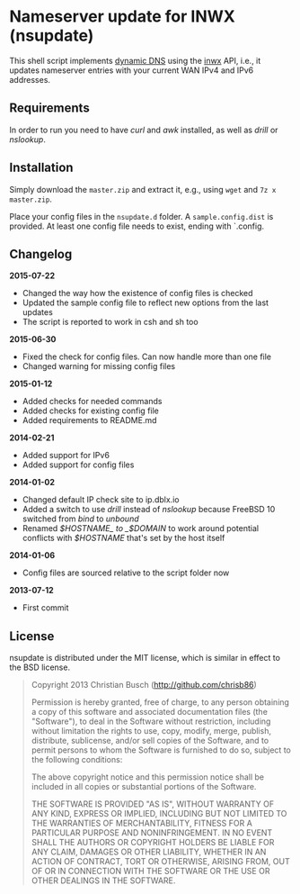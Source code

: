 # Nameserver update for INWX (nsupdate)

This shell script implements [dynamic DNS](https://en.wikipedia.org/wiki/Dynamic_DNS) using the [inwx](https://www.inwx.de/) API, i.e., it updates nameserver entries with your current WAN IPv4 and IPv6 addresses.

## Requirements

In order to run you need to have _curl_ and _awk_ installed, as well as _drill_ or _nslookup_.

## Installation

Simply download the `master.zip` and extract it, e.g., using `wget` and `7z x master.zip`.

Place your config files in the `nsupdate.d` folder. A `sample.config.dist` is provided. At least one config file needs to exist, ending with `.config. 

## Changelog

**2015-07-22**

- Changed the way how the existence of config files is checked
- Updated the sample config file to reflect new options from the last updates
- The script is reported to work in csh and sh too

**2015-06-30**

- Fixed the check for config files. Can now handle more than one file
- Changed warning for missing config files

**2015-01-12**

- Added checks for needed commands
- Added checks for existing config file
- Added requirements to README.md

**2014-02-21**

- Added support for IPv6
- Added support for config files

**2014-01-02**

- Changed default IP check site to ip.dblx.io
- Added a switch to use _drill_ instead of _nslookup_ because FreeBSD 10 switched from _bind_ to _unbound_ 
- Renamed _$HOSTNAME_ to _$DOMAIN_ to work around potential conflicts with _$HOSTNAME_ that's set by the host itself

**2014-01-06**

- Config files are sourced relative to the script folder now

**2013-07-12**

- First commit

## License

nsupdate is distributed under the MIT license, which is similar in effect to the BSD license.

> Copyright 2013 Christian Busch (http://github.com/chrisb86)
> 
> Permission is hereby granted, free of charge, to any person obtaining a copy of this software and associated documentation files (the "Software"), to deal in the Software without restriction, including without limitation the rights to use, copy, modify, merge, publish, distribute, sublicense, and/or sell copies of the Software, and to permit persons to whom the Software is furnished to do so, subject to the following conditions:
> 
> The above copyright notice and this permission notice shall be included in all copies or substantial portions of the Software.
> 
> THE SOFTWARE IS PROVIDED "AS IS", WITHOUT WARRANTY OF ANY KIND, EXPRESS OR IMPLIED, INCLUDING BUT NOT LIMITED TO THE WARRANTIES OF MERCHANTABILITY, FITNESS FOR A PARTICULAR PURPOSE AND NONINFRINGEMENT. IN NO EVENT SHALL THE AUTHORS OR COPYRIGHT HOLDERS BE LIABLE FOR ANY CLAIM, DAMAGES OR OTHER LIABILITY, WHETHER IN AN ACTION OF CONTRACT, TORT OR OTHERWISE, ARISING FROM, OUT OF OR IN CONNECTION WITH THE SOFTWARE OR THE USE OR OTHER DEALINGS IN THE SOFTWARE.
